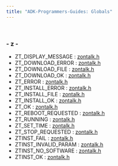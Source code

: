 ```yaml
---
title: "ADK-Programmers-Guides: Globals"
---
```


 

### - z -

- ZT_DISPLAY_MESSAGE : <a href="netloader_2include_2zontalk_8h.md#a60ef9b524cba78d1ddec6f77edf742a1a12410ecf4422b614463c78fbeb5bf044">zontalk.h</a>
- ZT_DOWNLOAD_ERROR : <a href="netloader_2include_2zontalk_8h.md#a60ef9b524cba78d1ddec6f77edf742a1a900744ae03edd032476573927f68b8a5">zontalk.h</a>
- ZT_DOWNLOAD_FILE : <a href="netloader_2include_2zontalk_8h.md#a60ef9b524cba78d1ddec6f77edf742a1a47fcf672579d9f99329e523af7222444">zontalk.h</a>
- ZT_DOWNLOAD_OK : <a href="netloader_2include_2zontalk_8h.md#a60ef9b524cba78d1ddec6f77edf742a1ae52746516c504c7e9b77f3f9d7858fc0">zontalk.h</a>
- ZT_ERROR : <a href="netloader_2include_2zontalk_8h.md#aeaa8a9ca85977e77164e89bceda949d5a2c9dc50efd177d15fac99999fda21f5c">zontalk.h</a>
- ZT_INSTALL_ERROR : <a href="netloader_2include_2zontalk_8h.md#a60ef9b524cba78d1ddec6f77edf742a1abc1d534af5947dade88052728e7d7e2f">zontalk.h</a>
- ZT_INSTALL_FILE : <a href="netloader_2include_2zontalk_8h.md#a60ef9b524cba78d1ddec6f77edf742a1a99ab4354366b82282c56e63e393805b7">zontalk.h</a>
- ZT_INSTALL_OK : <a href="netloader_2include_2zontalk_8h.md#a60ef9b524cba78d1ddec6f77edf742a1ab4ad81b9f8c661c1784a949fcf7c6e74">zontalk.h</a>
- ZT_OK : <a href="netloader_2include_2zontalk_8h.md#aeaa8a9ca85977e77164e89bceda949d5af38aca930cd92b0c37cde9abd924122d">zontalk.h</a>
- ZT_REBOOT_REQUESTED : <a href="netloader_2include_2zontalk_8h.md#a60ef9b524cba78d1ddec6f77edf742a1a9c667915f6e846d3920acf1e1d19c7ff">zontalk.h</a>
- ZT_RUNNING : <a href="netloader_2include_2zontalk_8h.md#aeaa8a9ca85977e77164e89bceda949d5a01b45d9eb79bd03265242cfb67549e5d">zontalk.h</a>
- ZT_SET_TIME : <a href="netloader_2include_2zontalk_8h.md#a60ef9b524cba78d1ddec6f77edf742a1ae7e6ed3f3510383f25b5324601387799">zontalk.h</a>
- ZT_STOP_REQUESTED : <a href="netloader_2include_2zontalk_8h.md#a60ef9b524cba78d1ddec6f77edf742a1aa6b28ae67aaa15581894e4e7ec416ce2">zontalk.h</a>
- ZTINST_FAIL : <a href="netloader_2include_2zontalk_8h.md#aae12385f0877faedf9c7b5c89a4d95a9aa47dc6bf758952198a0ed3d75e6cb7ed">zontalk.h</a>
- ZTINST_INVALID_PARAM : <a href="netloader_2include_2zontalk_8h.md#aae12385f0877faedf9c7b5c89a4d95a9ad4d61abc5a31ef2862c5a1b1ba65d0df">zontalk.h</a>
- ZTINST_NO_SOFTWARE : <a href="netloader_2include_2zontalk_8h.md#aae12385f0877faedf9c7b5c89a4d95a9a70167f60c5f82b291d6916bad23bec91">zontalk.h</a>
- ZTINST_OK : <a href="netloader_2include_2zontalk_8h.md#aae12385f0877faedf9c7b5c89a4d95a9ab74b874bc388a3a809733ee582453203">zontalk.h</a>
